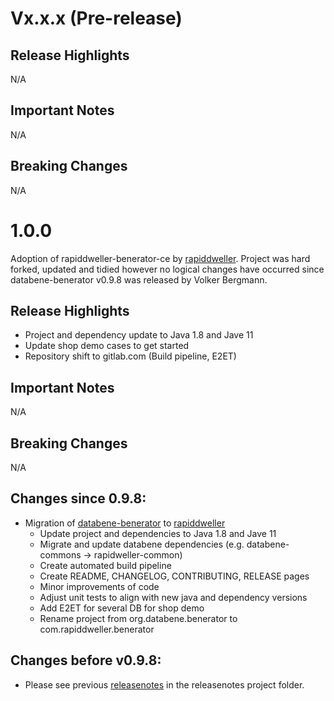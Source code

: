 # Vx.x.x (Pre-release)

## Release Highlights

N/A

## Important Notes

N/A

## Breaking Changes

N/A

# 1.0.0

Adoption of rapiddweller-benerator-ce by [rapiddweller](https://rapiddweller.com).
Project was hard forked, updated and tidied however no logical changes have occurred since
databene-benerator v0.9.8 was released by Volker Bergmann.


## Release Highlights

- Project and dependency update to Java 1.8 and Jave 11
- Update shop demo cases to get started
- Repository shift to gitlab.com (Build pipeline, E2ET)

## Important Notes

N/A

## Breaking Changes

N/A

## Changes since 0.9.8:

- Migration of [databene-benerator](https://sourceforge.net/projects/benerator/) 
  to [rapiddweller](https://rapiddweller.com)
    - Update project and dependencies to Java 1.8 and Jave 11
    - Migrate and update databene dependencies (e.g. databene-commons -> rapidweller-common)
    - Create automated build pipeline
    - Create README, CHANGELOG, CONTRIBUTING, RELEASE pages
    - Minor improvements of code
    - Adjust unit tests to align with new java and dependency versions
    - Add E2ET for several DB for shop demo
    - Rename project from org.databene.benerator to com.rapiddweller.benerator

## Changes before v0.9.8:

- Please see previous [releasenotes](/releasenotes) in the releasenotes project folder. 

